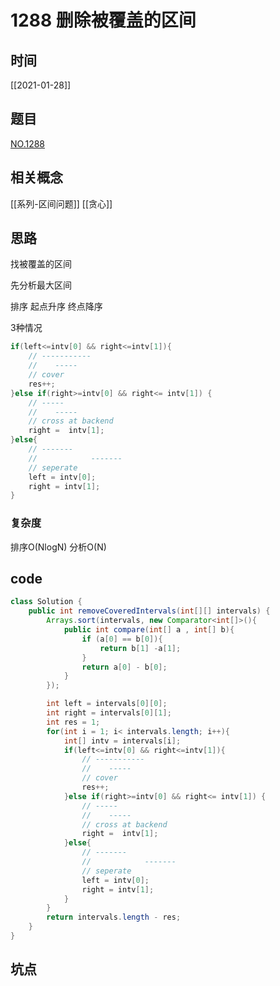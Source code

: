 # 1288 删除被覆盖的区间
## 时间
[[2021-01-28]]
## 题目
[NO.1288](https://leetcode-cn.com/problems/remove-covered-intervals/description/)
## 相关概念
[[系列-区间问题]]
[[贪心]]
## 思路
找被覆盖的区间

先分析最大区间

排序 起点升序 终点降序

3种情况
```java
if(left<=intv[0] && right<=intv[1]){
    // -----------
    //    -----
    // cover
    res++;
}else if(right>=intv[0] && right<= intv[1]) {
    // -----
    //    -----
    // cross at backend
    right =  intv[1];
}else{
    // -------
    //            -------
    // seperate
    left = intv[0];
    right = intv[1];
}

```
### 复杂度
排序O(NlogN)
分析O(N)

## code

```java
class Solution {
    public int removeCoveredIntervals(int[][] intervals) {
        Arrays.sort(intervals, new Comparator<int[]>(){
            public int compare(int[] a , int[] b){
                if (a[0] == b[0]){
                    return b[1] -a[1];
                }
                return a[0] - b[0];
            } 
        });

        int left = intervals[0][0];
        int right = intervals[0][1];
        int res = 1;
        for(int i = 1; i< intervals.length; i++){
            int[] intv = intervals[i];
            if(left<=intv[0] && right<=intv[1]){
                // -----------
                //    -----
                // cover
                res++;
            }else if(right>=intv[0] && right<= intv[1]) {
                // -----
                //    -----
                // cross at backend
                right =  intv[1];
            }else{
                // -------
                //            -------
                // seperate
                left = intv[0];
                right = intv[1];
            }
        }
        return intervals.length - res;
    }
}

```

## 坑点

